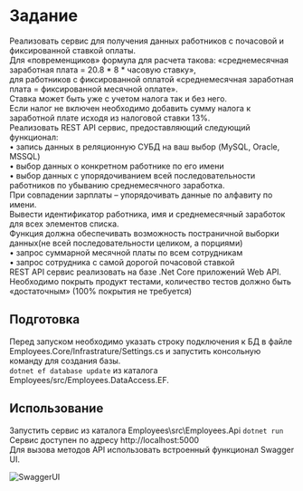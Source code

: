 # Задание
Реализовать сервис для получения данных работников с почасовой и фиксированной ставкой оплаты.   
Для «повременщиков» формула для расчета такова: «среднемесячная заработная плата = 20.8 * 8 * часовую ставку»,  
для работников с фиксированной оплатой «среднемесячная заработная плата = фиксированной месячной оплате».  
Ставка может быть уже с учетом налога так и без него.  
Если налог не включен необходимо добавить сумму налога к заработной плате исходя из налоговой ставки 13%.    
Реализовать REST API сервис, предоставляющий следующий функционал:  
•	запись данных в реляционную СУБД на ваш выбор (MySQL, Oracle, MSSQL)  
•	выбор данных о конкретном работнике по его имени  
•	выбор данных с упорядочиванием всей последовательности работников по убыванию среднемесячного заработка.  
	При совпадении зарплаты – упорядочивать данные по алфавиту по имени.  
	Вывести идентификатор работника, имя и среднемесячный заработок для всех элементов списка.  
	Функция должна обеспечивать возможность постраничной выборки данных(не всей последовательности целиком, а порциями)  
•	запрос суммарной месячной платы по всем сотрудникам  
•	запрос сотрудника с самой дорогой почасовой ставкой  
REST API сервис реализовать на базе .Net Core приложений Web API.
Необходимо покрыть продукт тестами, количество тестов должно быть «достаточным» (100% покрытия  не требуется)  

## Подготовка
Перед запуском необходимо указать строку подключения к БД в файле Employees.Core/Infrastrature/Settings.cs
и запустить консольную команду для создания базы.  
```dotnet ef database update``` из каталога Employees/src/Employees.DataAcсess.EF.
## Использование
Запустить сервис из каталога Employees\src\Employees.Api ```dotnet run```  
Сервис доступен по адресу http://localhost:5000   
Для вызова методов API использовать встроенный функционал Swagger UI.

![SwaggerUI](https://user-images.githubusercontent.com/11254171/66718557-e23a1480-eded-11e9-989e-14c6b81de714.PNG)
